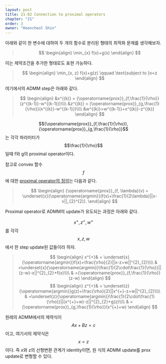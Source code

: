 ```yaml
---
layout: post
title: 21-02 Connection to proximal operators
chapter: "21"
order: 3
owner: "Hooncheol Shin"
---
```


아래와 같이 한 변수에 대하여 두 개의 함수로 분리된 형태의 최적화 문제를 생각해보자.
>$$
>\begin{align}
>\min_{x} f(x)+g(x)
>\end{align}
>$$

이는 제약조건을 추가한 형태로도 표현 가능하다.
>$$
>\begin{align}
>\min_{x, z} f(x)+g(z) \qquad \text{subject to  }x=z
>\end{align}
>$$

여기에서의 ADMM step은 아래와 같다.
>$$
>\begin{align}
>&x^{(k)} = {\operatorname{prox}}_{f,\frac{1}{\rho}}(z^{(k-1)}-w^{(k-1)})\\\\
>&z^{(k)} = {\operatorname{prox}}_{g,\frac{1}{\rho}}(x^{(k)}-w^{(k-1)})\\\\
>&w^{(k)}=w^{(k-1)}+x^{(k)}-z^{(k)}
>\end{align}
>$$

$${\operatorname{prox}}_{f,\frac{1}{\rho}}, {\operatorname{prox}}_{g,\frac{1}{\rho}}$$는 각각 파라미터가 $$\frac{1}{\rho}$$일때 f와 g의 proximal operator이다.

참고로 convex 함수 $$f$$에 대한 [proximal operator의 정의](https://wikidocs.net/22431)는 다음과 같다.
>$$
>\begin{align}
>{\operatorname{prox}}_{f, \lambda}(v) = \underset{x}{\operatorname{argmin}}(f(x)+\frac{1}{2\lambda}||x-v||_{2}^{2}). 
>\end{align}
>$$

Proximal operator로 ADMM의 update가 유도되는 과정은 아래와 같다.

$$x^{+}, z^{+}, w^{+}$$를 각각 $$x, z, w$$에서 한 step update된 값들이라 하자.
>$$
>\begin{align}
>x^{+}& = \underset{x}{\operatorname{argmin}}f(x)+\frac{\rho}{2}||x-z+w||^{2}_{2}\\\\
>& =\underset{x}{\operatorname{argmin}}\frac{1}{2\cdot\frac{1}{\rho}}||(z-w)-x||^{2}_{2}+f(x)\\\\
>& ={\operatorname{prox}}_{f,\frac{1}{\rho}}(z-w)
>\end{align}
>$$
>$$
>\begin{align}
>z^{+}& = \underset{z}{\operatorname{argmin}}g(z)+\frac{\rho}{2}||x^{+}-z+w||^{2}_{2}\\\\
>& =\underset{z}{\operatorname{argmin}}\frac{1}{2\cdot\frac{1}{\rho}}||(x^{+}+w)-z||^{2}_{2}+g(z)\\\\
>& ={\operatorname{prox}}_{g,\frac{1}{\rho}}(x^{+}+w)
>\end{align}
>$$

원래의 ADMM에서의 제약식이 $$Ax+Bz = c$$이고, 여기서의 제약식은 $$x=z$$이다. 즉 x와 z의 선형변환 관계가 identity이면, 원 식의 ADMM update를 prox update로 변형할 수 있다.